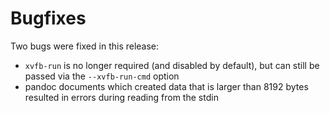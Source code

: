 <!--
SPDX-FileCopyrightText: 2022 localthomas
SPDX-License-Identifier: MIT OR Apache-2.0
 -->

# Bugfixes

Two bugs were fixed in this release:
* `xvfb-run` is no longer required (and disabled by default), but can still be passed via the `--xvfb-run-cmd` option
* pandoc documents which created data that is larger than 8192 bytes resulted in errors during reading from the stdin
